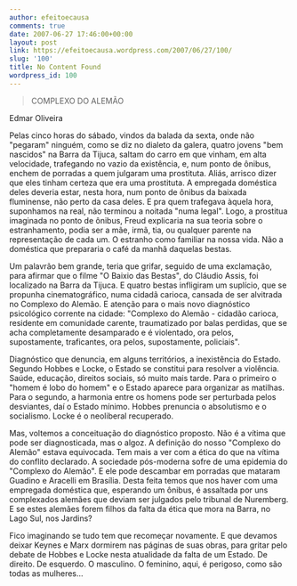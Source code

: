 ```yaml
---
author: efeitoecausa
comments: true
date: 2007-06-27 17:46:00+00:00
layout: post
link: https://efeitoecausa.wordpress.com/2007/06/27/100/
slug: '100'
title: No Content Found
wordpress_id: 100
---
```


> COMPLEXO DO ALEMÃO  
  


Edmar Oliveira  
  
Pelas cinco horas do sábado, vindos da balada da sexta, onde não "pegaram" ninguém, como se diz no dialeto da galera, quatro jovens "bem nascidos" na Barra da Tijuca, saltam do carro em que vinham, em alta velocidade, trafegando no vazio da existência, e, num ponto de ônibus, enchem de porradas a quem julgaram uma prostituta. Aliás, arrisco dizer que eles tinham certeza que era uma prostituta. A empregada doméstica deles deveria estar, nesta hora, num ponto de ônibus da baixada fluminense, não perto da casa deles. E pra quem trafegava àquela hora, suponhamos na real, não terminou a noitada "numa legal". Logo, a prostitua imaginada no ponto de ônibus, Freud explicaria na sua teoria sobre o estranhamento, podia ser a mãe, irmã, tia, ou qualquer parente na representação de cada um. O estranho como familiar na nossa vida. Não a doméstica que prepararia o café da manhã daquelas bestas.  
  
Um palavrão bem grande, teria que grifar, seguido de uma exclamação, para afirmar que o filme "O Baixio das Bestas", do Cláudio Assis, foi localizado na Barra da Tijuca. E quatro bestas infligiram um suplício, que se propunha cinematográfico, numa cidadã carioca, cansada de ser alvitrada no Complexo do Alemão. E atenção para o mais novo diagnóstico psicológico corrente na cidade: "Complexo do Alemão - cidadão carioca, residente em comunidade carente, traumatizado por balas perdidas, que se acha completamente desamparado e é violentado, ora pelos, supostamente, traficantes, ora pelos, supostamente, policiais".  
  
Diagnóstico que denuncia, em alguns territórios, a inexistência do Estado. Segundo Hobbes e Locke, o Estado se constitui para resolver a violência. Saúde, educação, direitos sociais, só muito mais tarde. Para o primeiro o "homem é lobo do homem" e o Estado aparece para organizar as matilhas. Para o segundo, a harmonia entre os homens pode ser perturbada pelos desviantes, daí o Estado mínimo. Hobbes prenuncia o absolutismo e o socialismo. Locke é o neoliberal recuperado.  
  
Mas, voltemos a conceituação do diagnóstico proposto. Não é a vítima que pode ser diagnosticada, mas o algoz. A definição do nosso "Complexo do Alemão" estava equivocada. Tem mais a ver com a ética do que na vítima do conflito declarado. A sociedade pós-moderna sofre de uma epidemia do "Complexo do Alemão". E ele pode descambar em porradas que mataram Guadino e Aracelli em Brasília. Desta feita temos que nos haver com uma empregada doméstica que, esperando um ônibus, é assaltada por uns complexados alemães que deviam ser julgados pelo tribunal de Nuremberg. E se estes alemães forem filhos da falta da ética que mora na Barra, no Lago Sul, nos Jardins?  
  
Fico imaginando se tudo tem que recomeçar novamente. E que devamos deixar Keynes e Marx dormirem nas páginas de suas obras, para gritar pelo debate de Hobbes e Locke nesta atualidade da falta de um Estado. De direito. De esquerdo. O masculino. O feminino, aqui, é perigoso, como são todas as mulheres...  

